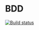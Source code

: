# BDD
[![Build status](https://ci.appveyor.com/api/projects/status/yegf0y8g2b0yecty/branch/main?svg=true)](https://ci.appveyor.com/project/Kristina0805/bdd/branch/main)
